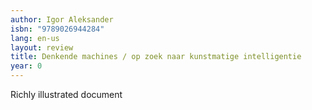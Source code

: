 ```yaml
---
author: Igor Aleksander
isbn: "9789026944284"
lang: en-us
layout: review
title: Denkende machines / op zoek naar kunstmatige intelligentie
year: 0
---
```


Richly illustrated document
